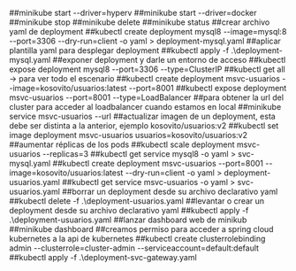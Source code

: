 ##minikube start --driver=hyperv
##minikube start --driver=docker
##minikube stop
##minikube delete
##minikube status
##crear archivo yaml de deployment
##kubectl create deployment mysql8 --image=mysql:8 --port=3306 --dry-run=client -o yaml > deployment-mysql.yaml
##aplicar plantilla yaml para desplegar deployment
##kubectl apply -f .\deployment-mysql.yaml
##exponer deployment y darle un entorno de acceso
##kubectl expose deployment mysql8 --port=3306 --type=ClusterIP
##kubectl get all -> para ver todo el escenario
##kubectl create deployment msvc-usuarios --image=kosovito/usuarios:latest --port=8001
##kubectl expose deployment msvc-usuarios --port=8001 --type=LoadBalancer
##para obtener la url del cluster para acceder al loadbalancer cuando estamos en local
##minikube service msvc-usuarios --url
##actualizar imagen de un deployment, esta debe ser distinta a la anterior, ejemplo kosovito/usuarios:v2
##kubectl set image deployment msvc-usuarios usuarios=kosovito/usuarios:v2
##aumentar réplicas de los pods
##kubectl scale deployment msvc-usuarios --replicas=3
##kubectl get service mysql8 -o yaml > svc-mysql.yaml
##kubectl create deployment msvc-usuarios --port=8001 --image=kosovito/usuarios:latest --dry-run=client -o yaml > deployment-usuarios.yaml
##kubectl get service msvc-usuarios -o yaml > svc-usuarios.yaml
##borrar un deployment desde su archivo declarativo yaml
##kubectl delete -f .\deployment-usuarios.yaml
##levantar o crear un deployment desde su archivo declarativo yaml
##kubectl apply -f .\deployment-usuarios.yaml
##lanzar dashboard web de minikub
##minikube dashboard
##creamos permiso para acceder a spring cloud kubernetes a la api de kubernetes
##kubectl create clusterrolebinding admin --clusterrole=cluster-admin --serviceaccount=default:default
##kubectl apply -f .\deployment-svc-gateway.yaml